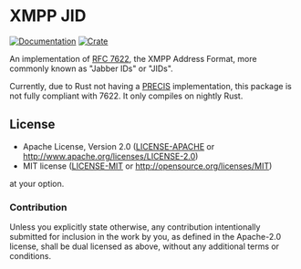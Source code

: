 # XMPP JID

[![Documentation](https://docs.rs/xmpp-jid/badge.svg)](https://docs.rs/xmpp-jid)
[![Crate](https://img.shields.io/crates/v/xmpp-jid.svg)](https://crates.io/crates/xmpp-jid)


An implementation of [RFC 7622], the XMPP Address Format, more commonly known as
"Jabber IDs" or "JIDs".

Currently, due to Rust not having a [PRECIS] implementation, this package is not
fully compliant with 7622. It only compiles on nightly Rust.

[RFC 7622]: https://tools.ietf.org/html/rfc7622
[PRECIS]: https://tools.ietf.org/html/rfc7564


## License

 * Apache License, Version 2.0
   ([LICENSE-APACHE](LICENSE-APACHE) or http://www.apache.org/licenses/LICENSE-2.0)
 * MIT license
   ([LICENSE-MIT](LICENSE-MIT) or http://opensource.org/licenses/MIT)

at your option.

### Contribution

Unless you explicitly state otherwise, any contribution intentionally submitted
for inclusion in the work by you, as defined in the Apache-2.0 license, shall be
dual licensed as above, without any additional terms or conditions.

